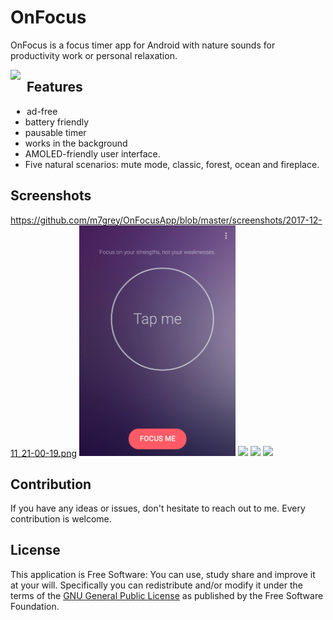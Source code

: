 # OnFocus


OnFocus is a focus timer app for Android with nature sounds for productivity work or personal relaxation.

[<img src="https://upload.wikimedia.org/wikipedia/commons/thumb/c/cd/Get_it_on_Google_play.svg/500px-Get_it_on_Google_play.svg.png" style="float: left; padding-right: 10px;" height="70">](https://play.google.com/store/apps/details?id=com.serktech.onfocus)

## Features

* ad-free
* battery friendly
* pausable timer
* works in the background
* AMOLED-friendly user interface.
* Five natural scenarios: mute mode, classic, forest, ocean and fireplace.


## Screenshots
https://github.com/m7grey/OnFocusApp/blob/master/screenshots/2017-12-11_21-00-19.png
[<img src="https://github.com/m7grey/OnFocusApp/blob/master/screenshots/2017-12-11_21-00-19.png" width=250>](https://github.com/m7grey/OnFocusApp/blob/master/screenshots/2017-12-11_21-00-19.png)
[<img src="https://github.com/m7grey/OnFocusApp/blob/master/2017-12-11_21-00-37.png" width=250>](https://github.com/m7grey/OnFocusApp/blob/master/2017-12-11_21-00-37.png)
[<img src="https://github.com/m7grey/OnFocusApp/blob/master/2017-12-11_21-01-09.png" width=250>](https://github.com/m7grey/OnFocusApp/blob/master/2017-12-11_21-01-09.png)
[<img src="https://github.com/m7grey/OnFocusApp/blob/master/2017-12-11_21-01-18.png" width=250>](https://github.com/m7grey/OnFocusApp/blob/master/2017-12-11_21-01-18.png)

## Contribution
If you have any ideas or issues, don't hesitate to reach out to me. Every contribution is welcome.


## License

This application is Free Software: You can use, study share and improve it at your
will. Specifically you can redistribute and/or modify it under the terms of the
[GNU General Public License](https://www.gnu.org/licenses/gpl.html) as
published by the Free Software Foundation.

